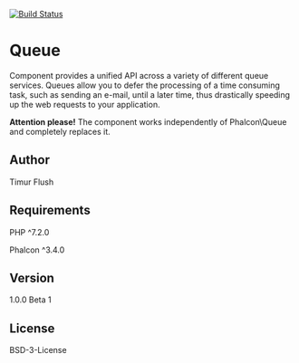 [![Build Status](https://travis-ci.org/TimurFlush/Queue.svg?branch=master)](https://travis-ci.org/TimurFlush/Queue)

# Queue
Component provides a unified API across a variety of different queue services. 
Queues allow you to defer the processing of a time consuming task, such as 
sending an e-mail, until a later time, thus drastically speeding up the web 
requests to your application.

**Attention please!** The component works independently of Phalcon\Queue and completely replaces it.
## Author
Timur Flush
## Requirements
PHP ^7.2.0

Phalcon ^3.4.0
## Version
1.0.0 Beta 1
## License
BSD-3-License